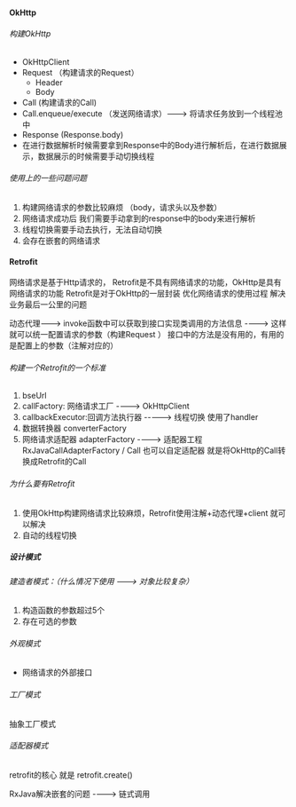 #### OkHttp
###### 构建OkHttp
- OkHttpClient
- Request （构建请求的Request）
    - Header
    - Body
- Call (构建请求的Call)
- Call.enqueue/execute （发送网络请求）---> 将请求任务放到一个线程池中
- Response (Response.body)
- 在进行数据解析时候需要拿到Response中的Body进行解析后，在进行数据展示，数据展示的时候需要手动切换线程

###### 使用上的一些问题问题

1. 构建网络请求的参数比较麻烦 （body，请求头以及参数）
2. 网络请求成功后 我们需要手动拿到的response中的body来进行解析
3. 线程切换需要手动去执行，无法自动切换
4. 会存在嵌套的网络请求


#### Retrofit

网络请求是基于Http请求的，
Retrofit是不具有网络请求的功能，OkHttp是具有网络请求的功能
Retrofit是对于OkHttp的一层封装
优化网络请求的使用过程
解决业务最后一公里的问题

动态代理---> invoke函数中可以获取到接口实现类调用的方法信息 ----> 这样就可以统一配置请求的参数（构建Request ）
接口中的方法是没有用的，有用的是配置上的参数（注解对应的）

###### 构建一个Retrofit的一个标准
1. bseUrl
2. callFactory: 网络请求工厂 ----> OkHttpClient
3. callbackExecutor:回调方法执行器 -----> 线程切换 使用了handler
4. 数据转换器 converterFactory
5. 网络请求适配器 adapterFactory ----> 适配器工程 RxJavaCallAdapterFactory / Call
也可以自定适配器 就是将OkHttp的Call转换成Retrofit的Call

###### 为什么要有Retrofit
1.  使用OkHttp构建网络请求比较麻烦，Retrofit使用注解+动态代理+client 就可以解决
2.  自动的线程切换

##### 设计模式

###### 建造者模式：（什么情况下使用 ---> 对象比较复杂）
1. 构造函数的参数超过5个
2. 存在可选的参数

###### 外观模式
- 网络请求的外部接口

###### 工厂模式
抽象工厂模式

###### 适配器模式

retrofit的核心 就是 retrofit.create()


RxJava解决嵌套的问题 ----> 链式调用